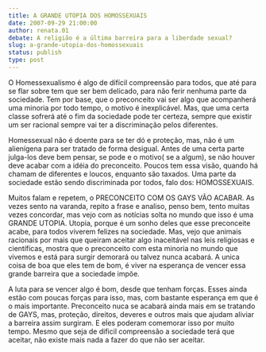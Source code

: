 ```yaml
---
title: A GRANDE UTOPIA DOS HOMOSSEXUAIS
date: 2007-09-29 21:00:00
author: renata.01
debate: A religião é a última barreira para a liberdade sexual?
slug: a-grande-utopia-dos-homossexuais
status: publish 
type: post
---
```


O Homessexualismo é algo de difícil compreensão para todos, que até para se flar sobre tem que ser bem delicado, para não ferir nenhuma parte da sociedade. Tem por base, que o preconceito vai ser algo que acompanherá uma minoria por todo tempo, o motivo é inexplicável. Mas, que uma certa classe sofrerá até o fim da sociedade pode ter certeza, sempre que existir um ser racional sempre vai ter a discriminação pelos diferentes.  

Homessexual não é doente para se ter dó e proteção, mas, não é um alienígena para ser tratado de forma desigual. Antes de uma certa parte julga-los deve bem pensar, se pode e o motivo( se a algum), se não houver deve acabar com a idéia do preconceito. Poucos tem essa visão, quando há chamam de diferentes e loucos, enquanto são taxados. Uma parte da sociedade estão sendo discriminada por todos, falo dos: HOMOSSEXUAIS.  

Muitos falam e repetem, o PRECONCEITO COM OS GAYS VÃO ACABAR. As vezes sento na varanda, repito a frase e analiso, penso bem, tento muitas vezes concordar, mas vejo com as notícias solta no mundo que isso é uma GRANDE UTOPIA. Utopia, porque é um sonho deles que esse preconceite acabe, para todos viverem felizes na sociedade. Mas, vejo que animais racionais por mais que queiram aceitar algo inaceitável nas leis religiosas e científicas, mostra que o preconceito com esta minoria no mundo que vivemos e está para surgir demorará ou talvez nunca acabará. A unica coisa de boa que eles tem de bom, é viver na esperança de vencer essa grande barreira que a sociedade impõe.  

A luta para se vencer algo é bom, desde que tenham forças. Esses ainda estão com poucas forças para isso, mas, com bastante esperança em que é o mais importante. Preconceito nuca se acabará ainda mais em se tratando de GAYS, mas, proteção, direitos, deveres e outros mais que ajudam aliviar a barreira assim surgiram. E eles poderam comemorar isso por muito tempo. Mesmo que seja de dificil compreensão a sociedade terá que aceitar, não existe mais nada a fazer do que não ser aceitar.
